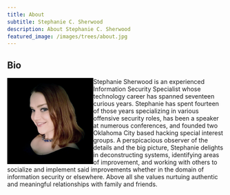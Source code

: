 ```yaml
---
title: About
subtitle: Stephanie C. Sherwood
description: About Stephanie C. Sherwood
featured_image: /images/trees/about.jpg
---
```


## Bio

<img src="/images/profile-pics/profile.png" width="200" height="200" align="left" />

Stephanie Sherwood is an experienced Information Security Specialist whose technology career has spanned seventeen curious years. Stephanie has spent fourteen of those years specializing in various offensive security roles, has been a speaker at numerous conferences, and founded two Oklahoma City based hacking special interest groups. A perspicacious observer of the details and the big picture, Stephanie delights in deconstructing systems, identifying areas of improvement, and working with others to socialize and implement said improvements whether in the domain of information security or elsewhere. Above all she values nurtuing authentic and meaningful relationships with family and friends.
